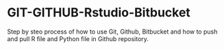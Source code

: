 # GIT-GITHUB-Rstudio-Bitbucket

Step by steo process of how to use Git, Github, Bitbucket 
and how to push and pull R file and Python file in Github repository.

